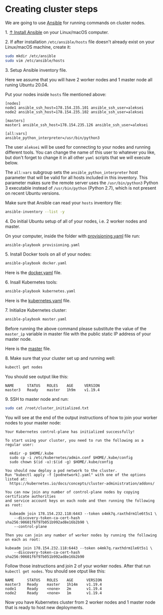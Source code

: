 # Creating cluster steps

We are going to use [Ansible](../ansible/ansible.md) for running commands on cluster nodes.

1\. [↑ Install Ansible](https://docs.ansible.com/ansible/latest/installation_guide/intro_installation.html) on your Linux/macOS computer.

2\.  If after installation `/etc/ansible/hosts` file doesn't already exist on your Linux/macOS machine, create it:

```bash
sudo mkdir /etc/ansible
sudo vim /etc/ansible/hosts
```

3\. Setup Ansible inventory file.

Here we assume that you will have 2 worker nodes and 1 master node all runing Ubuntu 20.04.

Put your nodes inside `hosts` file mentioned above:

```text
[nodes]
node1 ansible_ssh_host=178.154.235.101 ansible_ssh_user=aleksei
node2 ansible_ssh_host=178.154.235.102 ansible_ssh_user=aleksei

[masters]
master1 ansible_ssh_host=178.154.235.126 ansible_ssh_user=aleksei

[all:vars]
ansible_python_interpreter=/usr/bin/python3
```

The user `aleksei` will be used for connecting to your nodes and running different tools. You can change the name of this user to whatever you like, but don't forget to change it in all other `yaml` scripts that we will execute below.

The `all:vars` subgroup sets the `ansible_python_interpreter` host parameter that will be valid for all hosts included in this inventory. This parameter makes sure the remote server uses the `/usr/bin/python3` Python 3 executable instead of `/usr/bin/python` (Python 2.7), which is not present on recent Ubuntu versions.

Make sure that Ansible can read your `hosts` inventory file:

```bash
ansible-inventory --list -y
```

4\. Do initial Ubuntu setup of all of your nodes, i.e. 2 worker nodes and master.

On your computer, inside the folder with [provisioning.yaml](../ansible/provisioning.yaml) file run:

```bash
ansible-playbook provisioning.yaml
```

5\. Install Docker tools on all of your nodes:

```bash
ansible-playbook docker.yaml
```

Here is the [docker.yaml](../ansible/docker.yaml) file.

6\. Insall Kubernetes tools:

```bash
ansible-playbook kubernetes.yaml
```

Here is the [kubernetes.yaml](../ansible/kubernetes.yaml) file.

7\. Initialize Kubernetes cluster:

```bash
ansible-playbook master.yaml
```

Before running the above command please substitute the value of the `master_ip` variable in master file with the public static IP address of your master node.

Here is the [master](../ansible/master.yaml) file.

8\. Make sure that your cluster set up and running well:

```bash
kubectl get nodes
```

You should see output like this:

```text
NAME      STATUS   ROLES    AGE     VERSION
master3   Ready    master   1h9m    v1.19.4
```

9\. SSH to master node and run:

```bash
sudo cat /root/cluster_initialized.txt
```

You will see at the end of the output instructions of how to join your worker nodes to your master node:

```text
Your Kubernetes control-plane has initialized successfully!

To start using your cluster, you need to run the following as a regular user:

  mkdir -p $HOME/.kube
  sudo cp -i /etc/kubernetes/admin.conf $HOME/.kube/config
  sudo chown $(id -u):$(id -g) $HOME/.kube/config

You should now deploy a pod network to the cluster.
Run "kubectl apply -f [podnetwork].yaml" with one of the options listed at:
  https://kubernetes.io/docs/concepts/cluster-administration/addons/

You can now join any number of control-plane nodes by copying certificate authorities
and service account keys on each node and then running the following as root:

  kubeadm join 178.154.232.118:6443 --token o4mk7q.raxthdrm1le6t5s1 \
    --discovery-token-ca-cert-hash sha256:90601f6f97b051b992ad8e16b2b90 \
    --control-plane 

Then you can join any number of worker nodes by running the following on each as root:

kubeadm join 178.154.232.118:6443 --token o4mk7q.raxthdrm1le6t5s1 \
    --discovery-token-ca-cert-hash sha256:90601f6f97b051b992ad8e16b2b90
```

Follow those instructions and join 2 of your worker nodes. After that run `kubectl get nodes`. You should see otput like this:

```text
NAME      STATUS   ROLES    AGE      VERSION
master3   Ready    master   1h14m    v1.19.4
node1     Ready    <none>   2m       v1.19.4
node2     Ready    <none>   1m       v1.19.4
```

Now you have Kubernetes cluster from 2 worker nodes and 1 master node that is ready to host new deployments.
